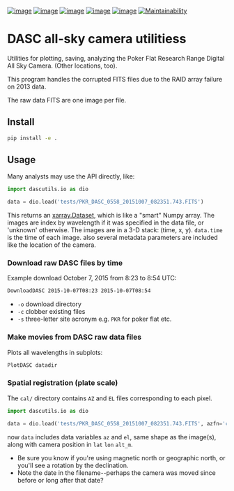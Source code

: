 [![image](https://zenodo.org/badge/51016067.svg)](https://zenodo.org/badge/latestdoi/51016067)
[![image](http://img.shields.io/badge/powered%20by-AstroPy-orange.svg?style=flat)](http://www.astropy.org/)
[![image](https://travis-ci.org/scivision/dascutils.svg?branch=master)](https://travis-ci.org/scivision/dascutils)
[![image](https://coveralls.io/repos/github/scivision/dascutils/badge.svg?branch=master)](https://coveralls.io/github/scivision/dascutils?branch=master)
[![image](https://ci.appveyor.com/api/projects/status/xrtb6fc3d4ojp507?svg=true)](https://ci.appveyor.com/project/scivision/dascutils)
[![Maintainability](https://api.codeclimate.com/v1/badges/36b08deedc7d2bf750c8/maintainability)](https://codeclimate.com/github/scivision/dascutils/maintainability)

# DASC all-sky camera utilitiess

Utilities for plotting, saving, analyzing the Poker Flat Research Range Digital All Sky Camera. (Other locations, too).

This program handles the corrupted FITS files due to the RAID array failure on 2013 data.

The raw data FITS are one image per file.


## Install

```sh
pip install -e .
```

## Usage
Many analysts may use the API directly, like:
```python
import dascutils.io as dio

data = dio.load('tests/PKR_DASC_0558_20151007_082351.743.FITS')
```
This returns an [xarray.Dataset](http://xarray.pydata.org/en/stable/generated/xarray.Dataset.html), which is like a "smart" Numpy array.
The images are index by wavelength if it was specified in the data file, or 'unknown' otherwise.
The images are in a 3-D stack: (time, x, y).
`data.time` is the time of each image.
also several metadata parameters are included like the location of the camera.

### Download raw DASC files by time

Example download October 7, 2015 from 8:23 to 8:54 UTC:

```sh
DownloadDASC 2015-10-07T08:23 2015-10-07T08:54
```

* `-o` download directory 
* `-c` clobber existing files 
* `-s` three-letter site acronym e.g. `PKR` for poker flat etc.

### Make movies from DASC raw data files

Plots all wavelengths in subplots:
```sh
PlotDASC datadir
```

### Spatial registration (plate scale)

The `cal/` directory contains `AZ` and `EL` files corresponding to each pixel. 

```python
import dascutils.io as dio

data = dio.load('tests/PKR_DASC_0558_20151007_082351.743.FITS', azfn='cal/PKR_DASC_20110112_AZ_10deg.fits',elfn='cal/PKR_DASC_20110112_EL_10deg.fits')
```

now `data` includes data variables `az` and `el`, same shape as the image(s), along with camera position in `lat` `lon` `alt_m`.

* Be sure you know if you're using magnetic north or geographic north, or you'll see a rotation by the declination.
* Note the date in the filename--perhaps the camera was moved since before or long after that date?

